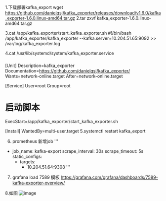 1.下载部署kafka_export
 wget https://github.com/danielqsj/kafka_exporter/releases/download/v1.6.0/kafka_exporter-1.6.0.linux-amd64.tar.gz
2.tar zxvf kafka_exporter-1.6.0.linux-amd64.tar.gz 

3.cat /app/kafka_exporter/start_kafka_exporter.sh
#!/bin/bash
/app/kafka_exporter/kafka_exporter --kafka.server=10.204.51.65:9092 >> /var/log/kafka_exporter.log

4.cat /usr/lib/systemd/system/kafka_exporter.service
#####
[Unit]
Description=kafka_exporter
Documentation=https://github.com/danielqsj/kafka_exporter/
Wants=network-online.target
After=network-online.target

[Service]
User=root
Group=root
# 启动脚本
ExecStart=/app/kafka_exporter/start_kafka_exporter.sh

[Install]
WantedBy=multi-user.target
5.systemctl restart kafka_export

6. prometheus 新增job
'''
- job_name: kafka-export
  scrape_interval: 30s
  scrape_timeout: 5s
  static_configs:
  - targets:
    - 10.204.51.64:9308
'''

7. grafana  load 7589 模板
https://grafana.com/grafana/dashboards/7589-kafka-exporter-overview/

8.如图
![image](https://github.com/Lincoln-dac/kube-linux/blob/master/pic/20230410134018.png)

